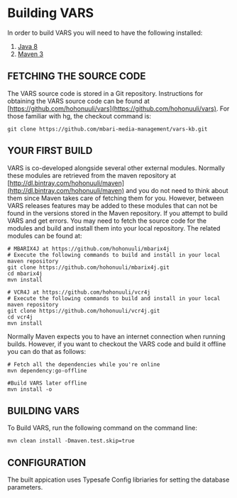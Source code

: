 # Building VARS

In order to build VARS you will need to have the following installed:

1. [Java 8](http://www.oracle.com/technetwork/java/javase/downloads/jdk8-downloads-2133151.html)
2. [Maven 3](http://maven.apache.org)
	

## FETCHING THE SOURCE CODE

The VARS source code is stored in a Git repository. Instructions for obtaining the VARS source code can be found at [https://github.com/hohonuuli/vars](https://github.com/hohonuuli/vars). 
For those familiar with hg, the checkout command is:
    
    git clone https://github.com/mbari-media-management/vars-kb.git
    
## YOUR FIRST BUILD

VARS is co-developed alongside several other external modules. Normally these modules are retrieved from the maven repository at [http://dl.bintray.com/hohonuuli/maven](http://dl.bintray.com/hohonuuli/maven) and you do not need to think about them since Maven takes care of fetching them for you. However, between VARS releases features may be added to these modules that can not be found in the versions stored in the Maven repository. If you attempt to build VARS and get errors. You may need to fetch the source code for  the modules and build and install them into your local repository. The related modules can be found at:

    # MBARIX4J at https://github.com/hohonuuli/mbarix4j
    # Execute the following commands to build and install in your local maven repository
    git clone https://github.com/hohonuuli/mbarix4j.git
    cd mbarix4j
    mvn install
    
    # VCR4J at https://github.com/hohonuuli/vcr4j
    # Execute the following commands to build and install in your local maven repository
    git clone https://github.com/hohonuuli/vcr4j.git
    cd vcr4j
    mvn install

    
Normally Maven expects you to have an internet connection when running builds. However, if you want to checkout the VARS code and build it offline you can do that as follows:

    # Fetch all the dependencies while you're online
    mvn dependency:go-offline
    
    #Build VARS later offline 
    mvn install -o
    
## BUILDING VARS
	
To Build VARS, run the following command on the command line:

	mvn clean install -Dmaven.test.skip=true

## CONFIGURATION

The built appication uses Typesafe Config libriaries for setting the database parameters.


